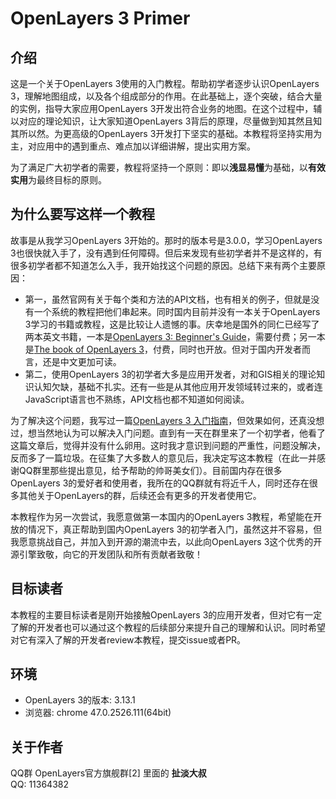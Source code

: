 # OpenLayers 3 Primer



## 介绍
这是一个关于OpenLayers 3使用的入门教程。帮助初学者逐步认识OpenLayers 3，理解地图组成，以及各个组成部分的作用。在此基础上，逐个突破，结合大量的实例，指导大家应用OpenLayers 3开发出符合业务的地图。在这个过程中，辅以对应的理论知识，让大家知道OpenLayers 3背后的原理，尽量做到知其然且知其所以然。为更高级的OpenLayers 3开发打下坚实的基础。本教程将坚持实用为主，对应用中的遇到重点、难点加以详细讲解，提出实用方案。

为了满足广大初学者的需要，教程将坚持一个原则：即以**浅显易懂**为基础，以**有效实用**为最终目标的原则。

## 为什么要写这样一个教程
故事是从我学习OpenLayers 3开始的。那时的版本号是3.0.0，学习OpenLayers 3也很快就入手了，没有遇到任何障碍。但后来发现有些初学者并不是这样的，有很多初学者都不知道怎么入手，我开始找这个问题的原因。总结下来有两个主要原因：
* 第一，虽然官网有关于每个类和方法的API文档，也有相关的例子，但就是没有一个系统的教程把他们串起来。同时国内目前并没有一本关于OpenLayers 3学习的书籍或教程，这是比较让人遗憾的事。庆幸地是国外的同仁已经写了两本英文书籍，一本是[OpenLayers 3: Beginner's Guide](https://www.packtpub.com/web-development/openlayers-3-beginner%E2%80%99s-guide)，需要付费；另一本是[The book of OpenLayers 3](https://leanpub.com/thebookofopenlayers3)，付费，同时也开放。但对于国内开发者而言，还是中文更加可读。
* 第二，使用OpenLayers 3的初学者大多是应用开发者，对和GIS相关的理论知识认知欠缺，基础不扎实。还有一些是从其他应用开发领域转过来的，或者连JavaScript语言也不熟练，API文档也都不知道如何阅读。

为了解决这个问题，我写过一篇[OpenLayers 3 入门指南](http://www.jianshu.com/p/6785e755fa0d)，但效果如何，还真没想过，想当然地认为可以解决入门问题。直到有一天在群里来了一个初学者，他看了这篇文章后，觉得并没有什么卵用。这时我才意识到问题的严重性，问题没解决，反而多了一篇垃圾。在征集了大多数人的意见后，我决定写这本教程（在此一并感谢QQ群里那些提出意见，给予帮助的帅哥美女们）。目前国内存在很多OpenLayers 3的爱好者和使用者，我所在的QQ群就有将近千人，同时还存在很多其他关于OpenLayers的群，后续还会有更多的开发者使用它。

本教程作为另一次尝试，我愿意做第一本国内的OpenLayers 3教程，希望能在开放的情况下，真正帮助到国内OpenLayers 3的初学者入门，虽然这并不容易，但我愿意挑战自己，并加入到开源的潮流中去，以此向OpenLayers 3这个优秀的开源引擎致敬，向它的开发团队和所有贡献者致敬！

## 目标读者
本教程的主要目标读者是刚开始接触OpenLayers 3的应用开发者，但对它有一定了解的开发者也可以通过这个教程的后续部分来提升自己的理解和认识。同时希望对它有深入了解的开发者review本教程，提交issue或者PR。

## 环境
* OpenLayers 3的版本: 3.13.1
* 浏览器: chrome 47.0.2526.111(64bit)

## 关于作者
QQ群 OpenLayers官方旗舰群[2] 里面的 **扯淡大叔**     
QQ: 11364382
